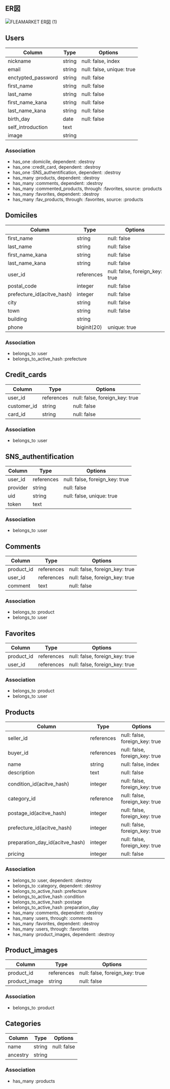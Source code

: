 ## ER図
![FLEAMARKET ER図 (1)](https://user-images.githubusercontent.com/65549551/85498168-2555b400-b61a-11ea-92ce-009f6dafbdcc.png)



## Users
|Column|Type|Options|
|------------|------------|------------|
|nickname|string|null: false, index|
|email|string|null: false, unique: true|
|enctypted_password|string|null: false|
|first_name|string|null: false|
|last_name|string|null: false|
|first_name_kana|string|null: false|
|last_name_kana|string|null: false|
|birth_day|date|null: false|
|self_introduction|text||
|image|string||
### Association
- has_one :domicile, dependent: :destroy
- has_one :credit_card, dependent: :destroy
- has_one :SNS_authentification, dependent: :destroy
- has_many :products, dependent: :destroy
- has_many :comments, dependent: :destroy
- has_many :commented_products, through: :favorites, source: :products
- has_many :favorites, dependent: :destroy
- has_many :fav_products, through: :favorites, source: :products


## Domiciles
|Column|Type|Options|
| ------------ | ------------ | ------------ |
|first_name|string|null: false|
|last_name|string|null: false|
|first_name_kana|string|null: false|
|last_name_kana|string|null: false|
|user_id|references|null: false, foreign_key: true|
|postal_code|integer|null: false|
|prefecture_id(acitve_hash)|integer|null: false|
|city|string|null: false|
|town|string|null: false|
|building|string||
|phone|biginit(20)|unique: true|
### Association
- belongs_to :user
- belongs_to_active_hash :prefecture



## Credit_cards
|Column|Type|Options|
|------------|------------|------------|
|user_id|references|null: false, foreign_key: true|
|customer_id|string|null: false|
|card_id|string|null: false|
### Association
- belongs_to :user



## SNS_authentification
|Column|Type|Options|
| ------------ | ------------ | ------------ |
|user_id|references|null: false, foreign_key: true|
|provider|string|null: false|
|uid|string|null: false, unique: true|
|token|text||
### Association
- belongs_to :user



## Comments
|Column|Type|Options|
| ------------ | ------------ | ------------ |
|product_id|references|null: false, foreign_key: true|
|user_id|references|null: false, foreign_key: true|
|comment|text|null: false|
### Association
- belongs_to :product
- belongs_to :user



## Favorites
|Column|Type|Options|
| ------------ | ------------ | ------------ |
|product_id|references|null: false, foreign_key: true|
|user_id|references|null: false, foreign_key: true|
### Association
- belongs_to :product
- belongs_to :user



## Products
|Column|Type|Options|
| ------------ | ------------ | ------------ |
|seller_id|references|null: false, foreign_key: true|
|buyer_id|references|null: false, foreign_key: true|
|name|string|null: false, index|
|description|text|null: false|
|condition_id(acitve_hash)|integer|null: false, foreign_key: true|
|category_id|reference|null: false, foreign_key: true|
|postage_id(acitve_hash)|integer|null: false, foreign_key: true|
|prefecture_id(acitve_hash)|integer|null: false, foreign_key: true|
|preparation_day_id(acitve_hash)|integer|null: false, foreign_key: true|
|pricing|integer|null: false|
### Association
- belongs_to :user, dependent: :destroy
- belongs_to :category, dependent: :destroy
- belongs_to_active_hash :prefecture
- belongs_to_active_hash :condition
- belongs_to_active_hash :postage
- belongs_to_active_hash :preparation_day
- has_many :comments, dependent: :destroy
- has_many :users, through: :comments
- has_many :favorites, dependent: :destroy
- has_many :users, through: :favorites
- has_many :product_images, dependent: :destroy



## Product_images
|Column|Type|Options|
| ------------ | ------------ | ------------ |
|product_id|references|null: false, foreign_key: true|
|product_image|string|null: false|
### Association
- belongs_to :product



## Categories
|Column|Type|Options|
| ------------ | ------------ | ------------ |
|name|string|null: false|
|ancestry|string|
### Association
- has_many :products